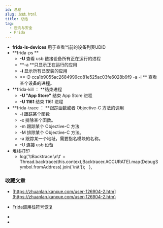 ```yaml
---
id: 总结
slug: 总结.html
title: 总结
tag:
  - 逆向与安全
  - Frida
---
```



- **frida-ls-devices** 用于查看当前的设备列表UDID
- **frida-ps **
   - **-U** 查看 usb 链接设备所有正在运行的进程
   - **-a **只显示正在运行的应用
   - **-i** 显示所有已安装的应用
   - **-D cca1b9055ac2684999cd81e525ac03fe6028b9f9 -a -i ** 查看某个设备的进程。
- **frida-kill ： **结束进程
   - **-U "App Store"** 结束 App Store 进程
   - **-U 1161**  结束 1161 进程
- **frida-trace ： **跟踪函数或者 Objective-C 方法的调用
   - -i 跟踪某个函数
   - -x 排除某个函数。
   - -m 跟踪某个 Objective-C 方法
   - -M 排除某个 Objective-C 方法。
   - -a 跟踪某一个地址，需要指名模块的名称。
   - -U 连接 usb 设备
- 堆栈打印
   - log('\tBacktrace:\n\t' + Thread.backtrace(this.context,Backtracer.ACCURATE).map(DebugSymbol.fromAddress).join('\n\t'));
  },



### 收藏文章

- [https://zhuanlan.kanxue.com/user-126904-2.htm](https://zhuanlan.kanxue.com/user-126904-2.htm) 
- [Frida调用栈符号恢复](https://iosre.com/t/frida/15066)
- 

- 

